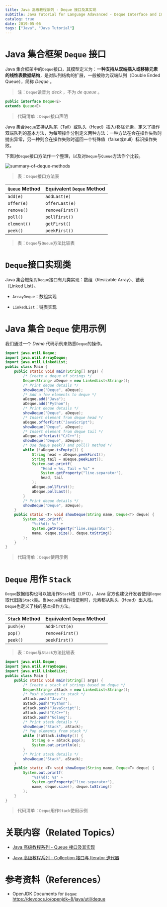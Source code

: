 ```yaml
---
title: Java 高级教程系列 - Deque 接口及其实现
subtitle: Java Tutorial for Language Adavanced - Deque Interface and Implementations
catalog: true
date: 2019-05-06
tags: ["Java", "Java Tutorial"]
---
```


# Java 集合框架 `Deque` 接口

Java 集合框架中的`Deque`接口，其模型定义为：**一种支持从双端插入或移除元素的线性表数据结构**，是对队列结构的扩展，一般被称为双端队列（Double Ended Queue），简称 *Deque* 。

> 注：`Deque`读音为 *deck* ，不为 *de queue* 。

```java
public interface Deque<E>
extends Queue<E>
```
> 代码清单：`Deque`接口声明

Java 集合`Deque`支持从队尾（Tail）或队头（Head）插入/移除元素，定义了操作双端队列的基本方法，为每项操作分别定义两种方法：一种方法在会在操作失败时抛出异常，另一种则会在操作失败时返回一个特殊值（false或null）标识操作失败。

下面对`Deque`接口方法作一个整理，以及对`Deque`与`Queue`方法作个比较。

![summary-of-deque-methods](./summary-of-deque-methods.png)

> 表：`Deque`接口方法表

| `Queue` Method | Equivalent `Deque` Method |
| -------------- | ------------------------- |
| `add(e)`       | `addLast(e)`              |
| `offer(e)`     | `offerLast(e)`            |
| `remove()`     | `removeFirst()`           |
| `poll()`       | `pollFirst()`             |
| `element()`    | `getFirst()`              |
| `peek()`       | `peekFirst()`             |

> 表：`Deque`与`Queue`方法比较表

# `Deque`接口实现类

Java 集合框架对`Deque`接口有几类实现：数组（Resizable Array）、链表（Linked List）。

- `ArrayDeque`：数组实现

- `LinkedList`：链表实现

# Java 集合 `Deque` 使用示例

我们通过一个 *Demo* 代码示例来熟悉`Deque`的操作。

```java
import java.util.Deque;
import java.util.ArrayDeque;
import java.util.LinkedList;
public class Main {
    public static void main(String[] args) {
        /* Create a deque of strings */
        Deque<String> aDeque = new LinkedList<String>();
        /* Print deque details */
        showDeque("Deque", aDeque);
        /* Add a few elements to deque */
        aDeque.add("Java");
        aDeque.add("Python");
        /* Print deque details */
        showDeque("Deque", aDeque);
        /* Insert element from deque head */
        aDeque.offerFirst("JavaScript");
        showDeque("Deque", aDeque);
        /* Insert element from deque tail */
        aDeque.offerLast("C/C++");
        showDeque("Deque", aDeque);
        /* Use deque peek() and poll() method */
        while (!aDeque.isEmpty()) {
            String head = aDeque.peekFirst();
            String tail = aDeque.peekLast();
            System.out.printf(
                "Head = %s, Tail = %s" +
                System.getProperty("line.separator"),
                head, tail
            );
            aDeque.pollFirst();
            aDeque.pollLast();
        }
        /* Print deque details */
        showDeque("Deque", aDeque);
    }
    public static <T> void showDeque(String name, Deque<T> deque) {
        System.out.printf(
            "%s(%d): %s" +
            System.getProperty("line.separator"),
            name, deque.size(), deque.toString()
        );
    }
}
```
> 代码清单：`Deque`使用示例

# `Deque` 用作 `Stack`

`Deque`数据结构也可以被用作`Stack`栈（LIFO），Java 官方也建议开发者使用`Deque`取代旧版`Stack`类。当`Deque`被当作栈使用时，元素都从队头（Head）出入栈。`Deque`也定义了栈的基本操作方法。

| `Stack` Method | Equivalent `Deque` Method |
| -------------- | ------------------------- |
| `push(e)`      | `addFirst(e)`             |
| `pop()`        | `removeFirst()`           |
| `peek()`       | `peekFirst()`             |

> 表：`Deque`与`Stack`方法比较表

```java
import java.util.Deque;
import java.util.ArrayDeque;
import java.util.LinkedList;
public class Main {
    public static void main(String[] args) {
        /* Create a stack of strings based on deque */
        Deque<String> aStack = new LinkedList<String>();
        /* Push elements to stack */
        aStack.push("Java");
        aStack.push("Python");
        aStack.push("JavaScript");
        aStack.push("C/C++");
        aStack.push("Golang");
        /* Print stack details */
        showDeque("Stack", aStack);
        /* Pop elements from stack */
        while (!aStack.isEmpty()) {
            String e = aStack.pop();
            System.out.println(e);
        }
        /* Print stack details */
        showDeque("Stack", aStack);
    }
    public static <T> void showDeque(String name, Deque<T> deque) {
        System.out.printf(
            "%s(%d): %s" +
            System.getProperty("line.separator"),
            name, deque.size(), deque.toString()
        );
    }
}
```
> 代码清单：`Deque`用作`Stack`使用示例

# 关联内容（Related Topics）

- [Java 高级教程系列 - Queue 接口及其实现](https://zihengcat.github.io/2019/05/05/java-tutorial-for-language-adavanced-queue-interface-and-implementations/)

- [Java 高级教程系列 - Collection 接口与 Iterator 迭代器](https://zihengcat.github.io/2019/05/02/java-tutorial-for-language-adavanced-collection-and-iterator/)

# 参考资料（References）

- OpenJDK Documents for `Deque`: https://devdocs.io/openjdk~8/java/util/deque

